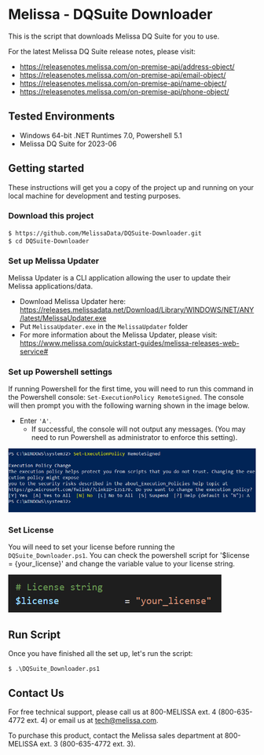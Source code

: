 # Melissa - DQSuite Downloader

This is the script that downloads Melissa DQ Suite for you to use.

For the latest Melissa DQ Suite release notes, please visit: 
- https://releasenotes.melissa.com/on-premise-api/address-object/
- https://releasenotes.melissa.com/on-premise-api/email-object/
- https://releasenotes.melissa.com/on-premise-api/name-object/
- https://releasenotes.melissa.com/on-premise-api/phone-object/


## Tested Environments
- Windows 64-bit .NET Runtimes 7.0, Powershell 5.1
- Melissa DQ Suite for 2023-06

## Getting started

These instructions will get you a copy of the project up and running on your local machine for development and testing purposes.

### Download this project
```
$ https://github.com/MelissaData/DQSuite-Downloader.git
$ cd DQSuite-Downloader
```

### Set up Melissa Updater

Melissa Updater is a CLI application allowing the user to update their Melissa applications/data.
- Download Melissa Updater here: <https://releases.melissadata.net/Download/Library/WINDOWS/NET/ANY/latest/MelissaUpdater.exe>
- Put `MelissaUpdater.exe` in the `MelissaUpdater` folder 
- For more information about the Melissa Updater, please visit: https://www.melissa.com/quickstart-guides/melissa-releases-web-service# 

### Set up Powershell settings

If running Powershell for the first time, you will need to run this command in the Powershell console: `Set-ExecutionPolicy RemoteSigned`.
The console will then prompt you with the following warning shown in the image below. 
 - Enter `'A'`. 
 	- If successful, the console will not output any messages. (You may need to run Powershell as administrator to enforce this setting).
	
 ![alt text](/screenshots/powershell_executionpolicy.png)

### Set License

You will need to set your license before running the `DQSuite_Downloader.ps1`. 
You can check the powershell script for '$license = {your_license}' and change the variable value to your license string.

![alt text](/screenshots/license_variable.png)


## Run Script

Once you have finished all the set up, let's run the script:

```
$ .\DQSuite_Downloader.ps1
```

## Contact Us

For free technical support, please call us at 800-MELISSA ext. 4 (800-635-4772 ext. 4) or email us at tech@melissa.com.

To purchase this product, contact the Melissa sales department at 800-MELISSA ext. 3 (800-635-4772 ext. 3).